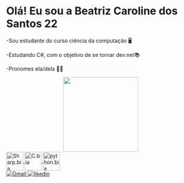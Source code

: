 # Olá! Eu sou a Beatriz Caroline dos Santos 22 
-Sou estudante do curso ciência da computação 🖥️

-Estudando C#, com o objetivo de se tornar  dev.net📚

-Pronomes ela/dela 👩🏻
<div align="center">
  <a href="https://github.com/Beatrizcsantos22">
    <img height="200em" src="https://github-readme-stats.vercel.app/api?username=Beatrizcsantos22&show_icons=true&theme=cobalt&include_all_commits=false&count_private=false" />
</div>

    
<img align="center" alt="Sharp.bia" height="50" width="45" src="https://devicon-website.vercel.app/api/csharp/original.svg">
  <img align="center" alt="C.bia" height="50" width="45" src="https://devicon-website.vercel.app/api/c/original.svg">
  <img align="center" alt="python.bia" height="50" width="45" src="https://devicon-website.vercel.app/api/python/original.svg">
   
</div>



<div>
   <a href="mailto:beatrizcaroline005@gmail.com">
    <img src="https://img.shields.io/badge/-Gmail-%23333?style=for-the-badge&logo=gmail&logoColor=white" alt="Gmail">
  </a>
   <a href="https://www.linkedin.com/in/beatriz-caroline-a759b323b?utm_source=share&utm_campaign=share_via&utm_content=profile&utm_medium=android_app " target="_blank">
    <img src="https://img.shields.io/badge/-LinkedIn-%230077B5?style=for-the-badge&logo=linkedin&logoColor=white" alt="likedin">
  </a>
</div>


            
          











